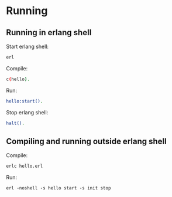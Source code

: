 # Running

## Running in erlang shell

Start erlang shell:

```sh
erl
```

Compile:

```sh
c(hello).
```

Run:

```sh
hello:start().
```

Stop erlang shell:

```sh
halt().
```

## Compiling and running outside erlang shell

Compile:

```sh
erlc hello.erl
```

Run:

```
erl -noshell -s hello start -s init stop
```
